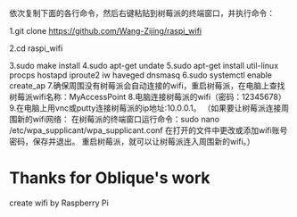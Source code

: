 依次复制下面的各行命令，然后右键粘贴到树莓派的终端窗口，并执行命令：

1.git clone https://github.com/Wang-Zijing/raspi_wifi

2.cd raspi_wifi

3.sudo make install
4.sudo apt-get undate
5.sudo apt-get install util-linux procps hostapd iproute2 iw haveged dnsmasq
6.sudo systemctl enable create_ap
7.确保周围没有树莓派会自动连接的wifi，重启树莓派，在电脑上查找树莓派wifi名称：MyAccessPoint
8.电脑连接树莓派的wifi（密码：12345678）
9.在电脑上用vnc或putty连接树莓派的ip地址:10.0.0.1。
（如果要让树莓派连接周围新的wifi网络：
  在树莓派的终端窗口运行命令：sudo nano /etc/wpa_supplicant/wpa_supplicant.conf
  在打开的文件中更改或添加wifi账号密码，保存并退出。
  重启树莓派，就可以让树莓派连入周围新的wifi。）
  # Thanks for Oblique's work
create wifi by Raspberry Pi
